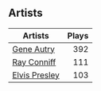## Artists
Artists | Plays 
----- | -----: 
[Gene Autry](/artists/gene-autry-1800) | 392
[Ray Conniff](/artists/ray-conniff-104848) | 111
[Elvis Presley](/artists/elvis-presley-1014) | 103

